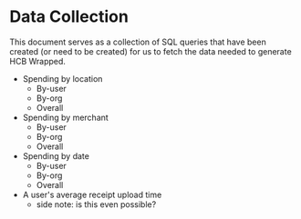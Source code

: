 # Data Collection

This document serves as a collection of SQL queries that have been created (or need to be created) for us to fetch the data needed to generate HCB Wrapped.

* Spending by location
  * By-user
  * By-org
  * Overall
* Spending by merchant
  * By-user
  * By-org
  * Overall
* Spending by date
  * By-user
  * By-org
  * Overall
* A user's average receipt upload time
  * side note: is this even possible?


